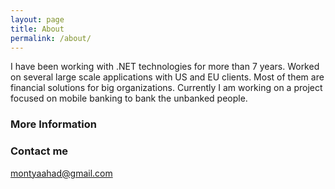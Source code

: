 ```yaml
---
layout: page
title: About
permalink: /about/
---
```


I have been working with .NET technologies for more than 7 years. Worked on several large scale applications with US and EU clients. Most of them are financial solutions for big organizations. Currently I am working on a project focused on mobile banking to bank the unbanked people.

### More Information



### Contact me

[montyaahad@gmail.com](mailto:montyaahad@gmail.com)
